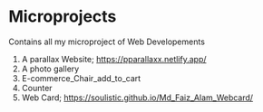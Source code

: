 # Microprojects
Contains all my microproject of Web Developements
1. A parallax Website; https://pparallaxx.netlify.app/
2. A photo gallery
3. E-commerce_Chair_add_to_cart
4. Counter
5. Web Card;  https://soulistic.github.io/Md_Faiz_Alam_Webcard/
